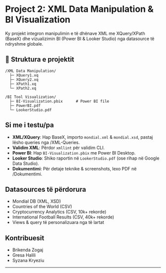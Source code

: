 # Project 2: XML Data Manipulation & BI Visualization

Ky projekt integron manipulimin e të dhënave XML me XQuery/XPath (BaseX) dhe vizualizimin BI (Power BI & Looker Studio) nga datasource të ndryshme globale.

## 🔗 Struktura e projektit

```plaintext
/XML Data Manipulation/
  ├─ XQuery1.xq
  ├─ XQuery2.xq
  ├─ XPath1.xq
  └─ XPath2.xq

/BI Tool Visualization/
  ├─ BI-Visualization.pbix      # Power BI file
  ├─ PowerBI.pdf
  └─ LookerStudio.pdf
```

##  Si me i testu/pa

- **XML/XQuery**: Hap BaseX, importo `mondial.xml` & `mondial.xsd`, pastaj lësho queries nga /XML-Queries.
- **Validim XML**: Përdor `xmllint` për validim CLI.
- **Power BI**: Hap `BI-Visualization.pbix` me Power BI Desktop.
- **Looker Studio**: Shiko raportin në `LookerStudio.pdf` (ose rihap në Google Data Studio).
- **Dokumentimi**: Për detaje teknike & screenshots, lexo PDF në /Dokumentimi.

##  Datasources të përdorura

- Mondial DB (XML, XSD)
- Countries of the World (CSV)
- Cryptocurrency Analytics (CSV, 10k+ rekorde)
- International Football Results (CSV, 40k+ rekorde)
- Views & query të personalizuara nga të lartat

##  Kontribuesit

- Brikenda Zogaj
- Gresa Halili
- Syzana Kryeziu


---



